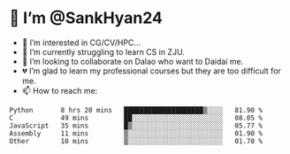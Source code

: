 # 👋 I’m @SankHyan24

- 👀 I’m interested in CG/CV/HPC...
- 🌱 I’m currently struggling to learn CS in ZJU.
- 💞️ I’m looking to collaborate on Dalao who want to Daidai me.
- 💔 I’m glad to learn my professional courses but they are too difficult for me.
- 📫 How to reach me:


<!---
SankHyan24/SankHyan24 is a ✨ special ✨ repository because its `README.md` (this file) appears on your GitHub profile.
You can click the Preview link to take a look at your changes.
--->
<!--START_SECTION:waka-->

```text
Python       8 hrs 20 mins   ████████████████████▒░░░░   81.90 %
C            49 mins         ██░░░░░░░░░░░░░░░░░░░░░░░   08.05 %
JavaScript   35 mins         █▒░░░░░░░░░░░░░░░░░░░░░░░   05.77 %
Assembly     11 mins         ▒░░░░░░░░░░░░░░░░░░░░░░░░   01.90 %
Other        10 mins         ▒░░░░░░░░░░░░░░░░░░░░░░░░   01.70 %
```

<!--END_SECTION:waka-->
